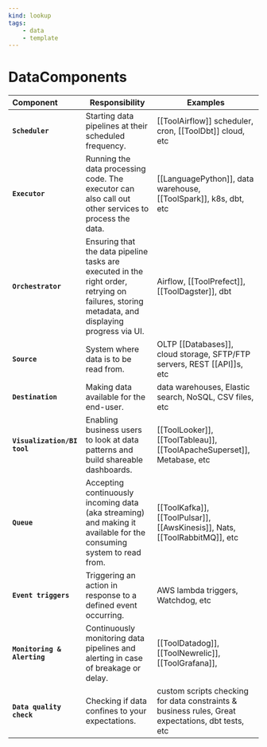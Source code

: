 ```yaml
---
kind: lookup
tags:
    - data
    - template
---
```


# DataComponents

| Component                   | Responsibility                                                                                                                                 | Examples                                                                                          |
| :-------------------------- | ---------------------------------------------------------------------------------------------------------------------------------------------- | ------------------------------------------------------------------------------------------------- |
| **`Scheduler`**             | Starting data pipelines at their scheduled frequency.                                                                                          | \[\[ToolAirflow]] scheduler, cron, \[\[ToolDbt]] cloud, etc                                       |
| **`Executor`**              | Running the data processing code. The executor can also call out other services to process the data.                                           | \[\[LanguagePython]], data warehouse, \[\[ToolSpark]], k8s, dbt, etc                              |
| **`Orchestrator`**          | Ensuring that the data pipeline tasks are executed in the right order, retrying on failures, storing metadata, and displaying progress via UI. | Airflow, \[\[ToolPrefect]], \[\[ToolDagster]], dbt                                                |
| **`Source`**                | System where data is to be read from.                                                                                                          | OLTP \[\[Databases]], cloud storage, SFTP/FTP servers, REST \[\[API]]s, etc                       |
| **`Destination`**           | Making data available for the end-user.                                                                                                        | data warehouses, Elastic search, NoSQL, CSV files, etc                                            |
| **`Visualization/BI tool`** | Enabling business users to look at data patterns and build shareable dashboards.                                                               | \[\[ToolLooker]], \[\[ToolTableau]], \[\[ToolApacheSuperset]], Metabase, etc                      |
| **`Queue`**                 | Accepting continuously incoming data (aka streaming) and making it available for the consuming system to read from.                            | \[\[ToolKafka]], \[\[ToolPulsar]], \[\[AwsKinesis]], Nats, \[\[ToolRabbitMQ]], etc                |
| **`Event triggers`**        | Triggering an action in response to a defined event occurring.                                                                                 | AWS lambda triggers, Watchdog, etc                                                                |
| **`Monitoring & Alerting`** | Continuously monitoring data pipelines and alerting in case of breakage or delay.                                                              | \[\[ToolDatadog]], \[\[ToolNewrelic]], \[\[ToolGrafana]],                                         |
| **`Data quality check`**    | Checking if data confines to your expectations.                                                                                                | custom scripts checking for data constraints & business rules, Great expectations, dbt tests, etc |
